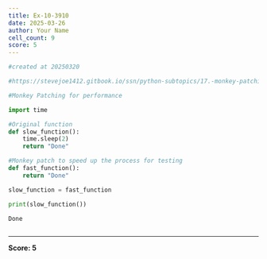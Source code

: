 ```yaml
---
title: Ex-10-3910
date: 2025-03-26
author: Your Name
cell_count: 9
score: 5
---
```


```python
#created at 20250320
```


```python
#https://stevejoe1412.gitbook.io/ssn/python-subtopics/17.-monkey-patching
```


```python
#Monkey Patching for performance
```


```python
import time
```


```python
#Original function
def slow_function():
    time.sleep(2)
    return "Done"
```


```python
#Monkey patch to speed up the process for testing
def fast_function():
    return "Done"
```


```python
slow_function = fast_function
```


```python
print(slow_function())
```

    Done



```python

```


---
**Score: 5**